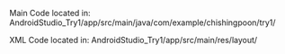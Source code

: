 Main Code located in: AndroidStudio_Try1/app/src/main/java/com/example/chishingpoon/try1/ 

XML Code located in: AndroidStudio_Try1/app/src/main/res/layout/
